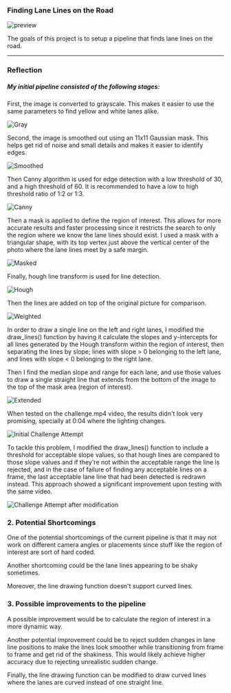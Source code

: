 
[//]: # (Image References)

[preview]: ./test_images_output/solidWhiteCurveExtended.png "Preview"
[stage1]: ./pipeline_stages/1_grayscale.png "Grayscale"
[stage2]: ./pipeline_stages/2_smoothed.png "Smoothed"
[stage3]: ./pipeline_stages/3_canny.png "Canny"
[stage4]: ./pipeline_stages/4_masked.png "Masked"
[stage5]: ./pipeline_stages/5_hough.png "Hough"
[stage6]: ./pipeline_stages/6_weighted.png "Weighted"
[stage7]: ./pipeline_stages/7_extended.png "Extended"
[challenge_initial]: ./pipeline_stages/challenge_initial.png "Challenge Video Initial Attempt"
[challenge_modified]: ./pipeline_stages/challenge_modified.png "Challenge Video Modified"

### **Finding Lane Lines on the Road**


![preview]

The goals of this project is to setup a pipeline that finds lane lines on the road.

---

### Reflection

##### My initial pipeline consisted of the following stages:

First, the image is converted to grayscale. This makes it easier to use the same parameters to find yellow and white lanes alike.

![Gray][stage1]

Second, the image is smoothed out using an 11x11 Gaussian mask. This helps get rid of noise and small details and makes it easier to identify edges.

![Smoothed][stage2]

Then Canny algorithm is used for edge detection with a low threshold of 30, and a high threshold of 60. It is recommended to have a low to high threshold ratio of 1:2 or 1:3.

![Canny][stage3]

Then a mask is applied to define the region of interest. This allows for more accurate results and faster processing since it restricts the search to only the region where we know the lane lines should exist. I used a mask with a triangular shape, with its top vertex just above the vertical center of the photo where the lane lines meet by a safe margin.

![Masked][stage4]

Finally, hough line transform is used for line detection.

![Hough][stage5]

Then the lines are added on top of the original picture for comparison.

![Weighted][stage6]

In order to draw a single line on the left and right lanes, I modified the draw_lines() function by having it calculate the slopes and y-intercepts for all lines generated by the Hough transform within the region of interest, then separating the lines by slope; lines with slope > 0 belonging to the left lane, and lines with slope < 0 belonging to the right lane.

Then I find the median slope and range for each lane, and use those values to draw a single straight line that extends from the bottom of the image to the top of the mask area (region of interest).

![Extended][stage7]

When tested on the challenge.mp4 video, the results didn't look very promising, specially at 0:04 where the lighting changes.

![Initial Challenge Attempt][challenge_initial]

To tackle this problem, I modified the draw_lines() function to include a threshold for acceptable slope values, so that hough lines are compared to those slope values and if they're not within the acceptable range the line is rejected, and in the case of failure of finding any acceptable lines on a frame, the last acceptable lane line that had been detected is redrawn instead. This approach showed a significant improvement upon testing with the same video.

![Challenge Attempt after modification][challenge_modified]

### 2. Potential Shortcomings
One of the potential shortcomings of the current pipeline is that it may not work on different camera angles or placements since stuff like the region of interest are sort of hard coded.

Another shortcoming could be the lane lines appearing to be shaky sometimes.

Moreover, the line drawing function doesn't support curved lines.

### 3. Possible improvements to the pipeline

A possible improvement would be to calculate the region of interest in a more dynamic way.

Another potential improvement could be to reject sudden changes in lane line positions to make the lines look smoother while transitioning from frame to frame and get rid of the shakiness. This would likely achieve higher accuracy due to rejecting unrealistic sudden change.

Finally, the line drawing function can be modified to draw curved lines where the lanes are curved instead of one straight line.

